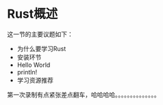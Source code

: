 # Rust概述
这一节的主要议题如下：

- 为什么要学习Rust
- 安装环节
- Hello World
- println!
- 学习资源推荐

第一次录制有点紧张差点翻车，哈哈哈哈。。。。。。。。。。。。。。